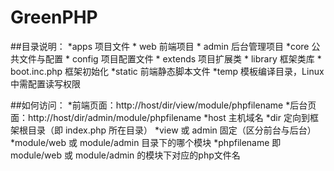 GreenPHP
========

##目录说明：
	*apps  项目文件
	*	web  前端项目
	*	admin 后台管理项目
	*core 公共文件与配置
	*	config 项目配置文件
	*	extends 项目扩展类
	*	library 框架类库
	*	boot.inc.php 框架初始化
	*static 前端静态脚本文件
	*temp 模板编译目录，Linux中需配置读写权限
	
##如何访问：
	*前端页面：http://host/dir/view/module/phpfilename
	*后台页面：http://host/dir/admin/module/phpfilename
	*host 主机域名
	*dir 定向到框架根目录（即 index.php 所在目录）
	*view 或 admin 固定（区分前台与后台）
	*module/web 或 module/admin 目录下的哪个模块
	*phpfilename 即 module/web 或 module/admin 的模块下对应的php文件名
		
